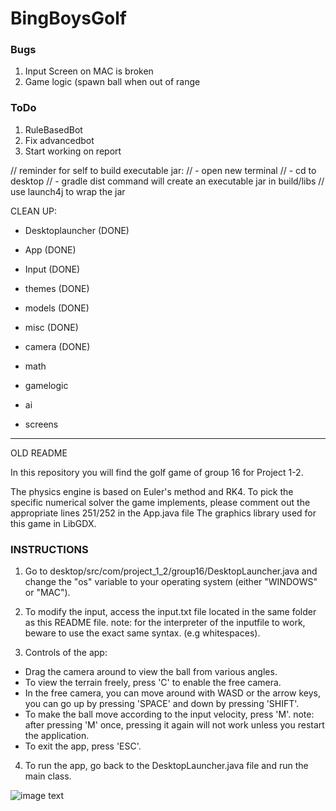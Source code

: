 # BingBoysGolf

### Bugs 
1. Input Screen on MAC is broken
2. Game logic (spawn ball when out of range

### ToDo
1. RuleBasedBot
2. Fix advancedbot
3. Start working on report

// reminder for self to build executable jar:
// - open new terminal
// - cd to desktop
// - gradle dist command will create an executable jar in build/libs
// use launch4j to wrap the jar


CLEAN UP:
- Desktoplauncher (DONE)
- App (DONE)
- Input (DONE)
- themes (DONE)
- models (DONE)
- misc (DONE)
- camera (DONE)

- math
- gamelogic
- ai
- screens


----------------------------------------------
OLD README

In this repository you will find the golf game of group 16 for Project 1-2.

The physics engine is based on Euler's method and RK4.
To pick the specific numerical solver the game implements, please comment out the appropriate lines 251/252 in the App.java file
The graphics library used for this game in LibGDX.

### INSTRUCTIONS

1. Go to desktop/src/com/project_1_2/group16/DesktopLauncher.java and change the "os" variable
to your operating system (either "WINDOWS" or "MAC").

2. To modify the input, access the input.txt file located in the same folder as this README file.
note: for the interpreter of the inputfile to work, beware to use the exact same syntax. (e.g whitespaces).

3. Controls of the app:
- Drag the camera around to view the ball from various angles.
- To view the terrain freely, press 'C' to enable the free camera.
- In the free camera, you can move around with WASD or the arrow keys, 
you can go up by pressing 'SPACE' and down by pressing 'SHIFT'.
- To make the ball move according to the input velocity, press 'M'.
note: after pressing 'M' once, pressing it again will not work unless you restart the application.
- To exit the app, press 'ESC'.

4. To run the app, go back to the DesktopLauncher.java file and run the main class.


![image text](https://i.ytimg.com/vi/0s2Jzk6yBVk/maxresdefault.jpg)
